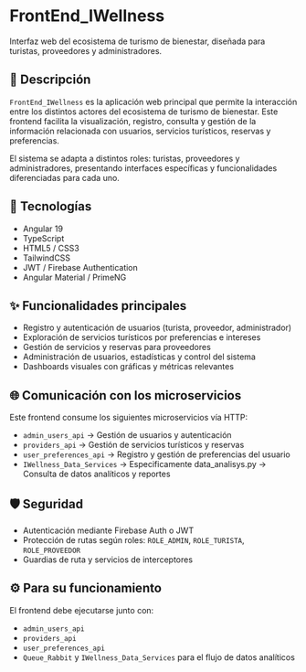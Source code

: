 # FrontEnd_IWellness

Interfaz web del ecosistema de turismo de bienestar, diseñada para turistas, proveedores y administradores.

## 📌 Descripción

`FrontEnd_IWellness` es la aplicación web principal que permite la interacción entre los distintos actores del ecosistema de turismo de bienestar. Este frontend facilita la visualización, registro, consulta y gestión de la información relacionada con usuarios, servicios turísticos, reservas y preferencias.

El sistema se adapta a distintos roles: turistas, proveedores y administradores, presentando interfaces específicas y funcionalidades diferenciadas para cada uno.

## 🚀 Tecnologías

- Angular 19  
- TypeScript  
- HTML5 / CSS3  
- TailwindCSS  
- JWT / Firebase Authentication  
- Angular Material / PrimeNG

## ✨ Funcionalidades principales

- Registro y autenticación de usuarios (turista, proveedor, administrador)
- Exploración de servicios turísticos por preferencias e intereses
- Gestión de servicios y reservas para proveedores
- Administración de usuarios, estadísticas y control del sistema
- Dashboards visuales con gráficas y métricas relevantes

## 🌐 Comunicación con los microservicios

Este frontend consume los siguientes microservicios vía HTTP:

- `admin_users_api` → Gestión de usuarios y autenticación
- `providers_api` → Gestión de servicios turísticos y reservas
- `user_preferences_api` → Registro y gestión de preferencias del usuario
- `IWellness_Data_Services` → Especificamente data_analisys.py → Consulta de datos analíticos y reportes

## 🛡️ Seguridad

- Autenticación mediante Firebase Auth o JWT
- Protección de rutas según roles: `ROLE_ADMIN`, `ROLE_TURISTA`, `ROLE_PROVEEDOR`
- Guardias de ruta y servicios de interceptores

## ⚙️ Para su funcionamiento

El frontend debe ejecutarse junto con:

- `admin_users_api`
- `providers_api`
- `user_preferences_api`
- `Queue_Rabbit` y `IWellness_Data_Services` para el flujo de datos analíticos
